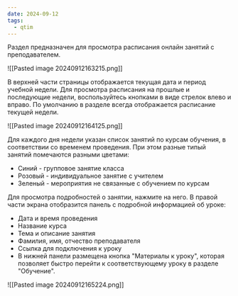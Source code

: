 ```yaml
---
date: 2024-09-12
tags:
  - qtim
---
```

Раздел предназначен для просмотра расписания онлайн занятий с преподавателем.

![[Pasted image 20240912163215.png]]

В верхней части страницы отображается текущая дата и период учебной недели. Для просмотра расписания на прошлые и последующие недели, воспользуйтесь кнопками в виде стрелок влево и вправо. По умолчанию в разделе всегда отображается расписание текущей недели.

![[Pasted image 20240912164125.png]]

Для каждого дня недели указан список занятий по курсам обучения, в соответствии со временем проведения. При этом разные типый занятий помечаются разными цветами:

- Синий - групповое занятие класса
- Розовый - индивидуальное занятие с учителем
- Зеленый - мероприятия не связанные с обучением по курсам

Для просмотра подробностей о занятии, нажмите на него. В правой части экрана отобразится панель с подробной информацией об уроке:

- Дата и время проведения
- Название курса
- Тема и описание занятия
- Фамилия, имя, отчество преподавателя
- Ссылка для подключения к уроку
- В нижней панели размещена кнопка "Материалы к уроку", которая позволяет быстро перейти к соответствующему уроку в разделе "Обучение".

![[Pasted image 20240912165224.png]]



